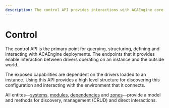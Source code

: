 ```yaml
---
description: The control API provides interactions with ACAEngine core.
---
```


# Control

The control API is the primary point for querying, structuring, defining and interacting with ACAEngine deployments. The endpoints that it provides enable interaction between drivers operating on an instance and the outside world.

The exposed capabilities are dependent on the drivers loaded to an instance. Using this API provides a high level structure for discovering this configuration and interacting with the environment that it connects.

All entites—[systems](systems.md), [modules](modules.md), [dependencies](dependencies.md) and [zones](zones.md)—provide a model and methods for discovery, management \(CRUD\) and direct interactions.


